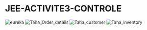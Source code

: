 # JEE-ACTIVITE3-CONTROLE

![eureka](https://github.com/user-attachments/assets/fd1faa76-9f55-48ba-a06f-b1c2c8c663b9)
![Taha_Order_details](https://github.com/user-attachments/assets/97d7dc66-960d-4a7d-819c-2513657cbc6c)
![Taha_customer](https://github.com/user-attachments/assets/10c48f7c-0b88-4a44-888d-7dd64ca63b45)
![Taha_inventory](https://github.com/user-attachments/assets/d966aa60-6bb0-44e2-8db5-a6282a49c9ba)
